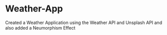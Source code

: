 # Weather-App
Created a Weather Application using the Weather API and Unsplash API and also added a Neumorphism Effect
